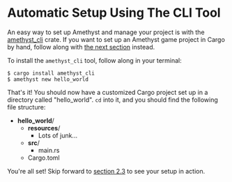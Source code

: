# Automatic Setup Using The CLI Tool

An easy way to set up Amethyst and manage your project is with the
[amethyst_cli][ac] crate. If you want to set up an Amethyst game project in Cargo by
hand, follow along with [the next section][ci] instead.

[ac]: https://github.com/ebkalderon/amethyst_tools/tree/reorg/src/cli/
[ci]: ./getting_started/manual_cargo_setup.html

To install the `amethyst_cli` tool, follow along in your terminal:

```
$ cargo install amethyst_cli
$ amethyst new hello_world
```

That's it! You should now have a customized Cargo project set up in a directory
called "hello_world". `cd` into it, and you should find the following file
structure:

* **hello_world**/
  * **resources**/
    * Lots of junk...
  * **src**/
    * main.rs
  * Cargo.toml

You're all set! Skip forward to [section 2.3][hw] to see your setup in action.

[hw]: ./getting_started/hello_world.html
